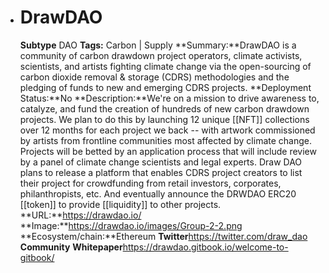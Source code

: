 - # DrawDAO
  **Subtype** DAO
  **Tags:** Carbon | Supply
  **Summary:**DrawDAO is a community of carbon drawdown project operators, climate activists, scientists, and artists fighting climate change via the open-sourcing of carbon dioxide removal & storage (CDRS) methodologies and the pledging of funds to new and emerging CDRS projects.
  **Deployment Status:**No
  **Description:**We're on a mission to drive awareness to, catalyze, and fund the creation of hundreds of new carbon drawdown projects. We plan to do this by launching 12 unique [[NFT]] collections over 12 months for each project we back -- with artwork commissioned by artists from frontline communities most affected by climate change. Projects will be betted by an application process that will include review by a panel of climate change scientists and legal experts. Draw DAO plans to release a platform that enables CDRS project creators to list their project for crowdfunding from retail investors, corporates, philanthropists, etc. And eventually announce the DRWDAO ERC20 [[token]] to provide [[liquidity]] to other projects. 
  **URL:**https://drawdao.io/
  **Image:**https://drawdao.io/images/Group-2-2.png
  **Ecosystem/chain:**Ethereum
  **Twitter**https://twitter.com/draw_dao
  **Community**
  **Whitepaper**https://drawdao.gitbook.io/welcome-to-gitbook/